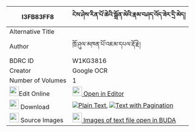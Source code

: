 |I3FB83FF8|ངེས་ཤེས་རིན་པོ་ཆེའི་སྒྲོན་མེའི་རྣམ་བཤད་འོད་ཟེར་དྲི་མེད། 
| --- | --- 
|Alternative Title |
|Author| ཁྲོ་ཤུལ་མཁན་པོ་འཇམ་དཔལ་རྡོ་རྗེ།
|BDRC ID | W1KG3816
|Creator | Google OCR
|Number of Volumes| 1
|<img width="25" src="https://img.icons8.com/color/25/000000/edit-property.png">Edit Online| [<img width="25" src="https://avatars.githubusercontent.com/u/45091458?s=200&v=4"> Open in Editor](http://editor.openpecha.org/I3FB83FF8)
|<img width="25" src="https://img.icons8.com/fluent/48/000000/download-2.png"/>  Download | [![](https://img.icons8.com/color/20/000000/txt.png)Plain Text](https://github.com/Openpecha/I3FB83FF8/releases/download/v1/ngeshe_rinpoche_i_dronme_i_nam_plain_I3FB83FF8.zip), [![](https://img.icons8.com/color/20/000000/txt.png)Text with Pagination](https://github.com/Openpecha/I3FB83FF8/releases/download/v1/ngeshe_rinpoche_i_dronme_i_nam_pages_I3FB83FF8.zip)
|<img width="25" src="https://img.icons8.com/plasticine/100/000000/pictures-folder.png"/>  Source Images | [<img width="25" src="https://library.bdrc.io/icons/BUDA-small.svg"> Images of text file open in BUDA](https://library.bdrc.io/show/bdr:W1KG3816)
